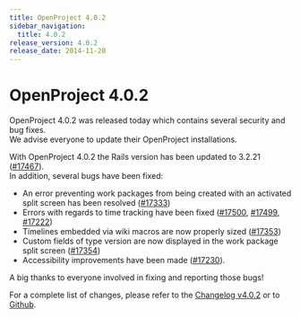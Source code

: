 ```yaml
---
title: OpenProject 4.0.2
sidebar_navigation:
  title: 4.0.2
release_version: 4.0.2
release_date: 2014-11-20
---
```


# OpenProject 4.0.2

OpenProject 4.0.2 was released today which contains several security and
bug fixes.  
We advise everyone to update their OpenProject installations.

With OpenProject 4.0.2 the Rails version has been updated to 3.2.21
([#17467](https://community.openproject.org/work_packages/17467 "Updating Rails to 3.2.21 (closed)")).  
In addition, several bugs have been fixed:

- An error preventing work packages from being created with an
  activated split screen has been resolved
  ([#17333](https://community.openproject.org/work_packages/17333 "Not possible to create work package from work package page with activated split screen (wrong link) (closed)"))
- Errors with regards to time tracking have been fixed
  ([#17500](https://community.openproject.org/work_packages/17500 "Permission for 'spent time' not applied on legacy WP view and list of time entries (closed)"),
  [#17499](https://community.openproject.org/work_packages/17499 "Spent time not part of work package API (closed)"),
  [#17222](https://community.openproject.org/work_packages/17222 "[TimeEntries] spent_on date always displays the current date (closed)"))
- Timelines embedded via wiki macros are now properly sized
  ([#17353](https://community.openproject.org/work_packages/17353 "[Wiki] Timelines macro does not have sufficient width (closed)"))
- Custom fields of type version are now displayed in the work package
  split screen
  ([#17354](https://community.openproject.org/work_packages/17354 "Value for custom fields of type version not displayed in details pane (closed)"))
- Accessibility improvements have been made
  ([#17230](https://community.openproject.org/work_packages/17230 "[Accessibility] Star/Watch icon in Details pane not accessible  (closed)")).

A big thanks to everyone involved in fixing and reporting those bugs!

For a complete list of changes, please refer to the
[Changelog v4.0.2](https://community.openproject.org/versions/532)
or to
[Github](https://github.com/opf/openproject/tree/v4.0.2).
